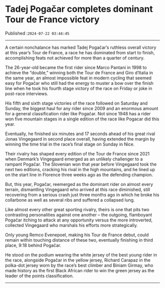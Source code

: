 # Tadej Pogačar completes dominant Tour de France victory

Published :`2024-07-22 03:44:45`

---

A certain nonchalance has marked Tadej Pogačar’s ruthless overall victory at this year’s Tour de France, a race he has dominated from start to finish, accomplishing feats not achieved for more than a quarter of century.

The 26-year-old became the first rider since Marco Pantani in 1998 to achieve the “double,” winning both the Tour de France and Giro d’Italia in the same year, an almost impossible feat in modern cycling  that seemed easy for Pogačar who still had the energy to muster a bow over the finish line when he took his fourth stage victory of the race on Friday or joke in post-race interviews.

His fifth and sixth stage victories of the race followed on Saturday and Sunday, the biggest haul for any rider since 2009 and an enormous amount for a general classification rider like Pogačar. Not since 1948 has a rider won five mountain stages in a single edition of the race like Pogacar did this year.

Eventually, he finished six minutes and 17 seconds ahead of his great rival Jonas Vingegaard in second place overall, having extended the margin by winning the time trial in the race’s final stage on Sunday in Nice.

Their rivalry has shaped every edition of the Tour de France since 2021 when Denmark’s Vingegaard emerged as an unlikely challenger to a rampant Pogačar. The Slovenian won that year before Vingegaard took the next two editions, cracking his rival in the high mountains, and he lined up on the start line in Florence three weeks ago as the defending champion.

But, this year, Pogačar, reemerged as the dominant rider on almost every terrain, dismantling Vingegaard who arrived at this race diminished, still recovering from a serious crash just three months ago in which he broke his collarbone as well as several ribs and suffered a collapsed lung.

Like almost every other great sporting rivalry, theirs is one that pits two contrasting personalities against one another – the outgoing, flamboyant Pogačar itching to attack at any opportunity versus the more introverted, collected Vingegaard who marshals his efforts more strategically.

Only young Remco Evenepoel, making his Tour de France debut, could remain within touching distance of these two, eventually finishing in third place, 9:18 behind Pogačar.

He stood on the podium wearing the white jersey of the best young rider in the race, alongside Pogačar in the yellow jersey, Richard Carapaz in the polka-dot jersey worn by the race’s best climber and Biniam Girmay, who made history as the first Black African rider to win the green jersey as the leader of the points classification.

---

